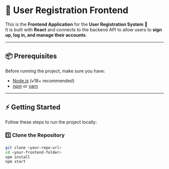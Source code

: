 # 👤 User Registration Frontend

This is the **Frontend Application** for the **User Registration System** 🚀  
It is built with **React** and connects to the backend API to allow users to **sign up, log in, and manage their accounts**.

---

## 📦 Prerequisites

Before running the project, make sure you have:

- [Node.js](https://nodejs.org/) (v18+ recommended)  
- [npm](https://www.npmjs.com/) or [yarn](https://yarnpkg.com/)  

---

## ⚡ Getting Started

Follow these steps to run the project locally:

### 1️⃣ Clone the Repository
```bash
git clone <your-repo-url>
cd <your-frontend-folder>
npm install
npm start
